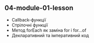 ## 04-module-01-lesson

- Callback-функції
- Стрілочні функції
- Метод forEach як заміна for і for...of
- Декларативний та імперативний код